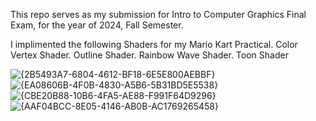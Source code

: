 This repo serves as my submission for Intro to Computer Graphics Final Exam, for the year of 2024, Fall Semester.

I implimented the following Shaders for my Mario Kart Practical.
Color Vertex Shader. Outline Shader. Rainbow Wave Shader. Toon Shader

![{2B5493A7-6804-4612-BF18-6E5E800AEBBF}](https://github.com/user-attachments/assets/4671a8d2-8d24-4410-bc7f-c6265977b7ea) ![{EA08606B-4F0B-4830-A5B6-5B31BD5E5538}](https://github.com/user-attachments/assets/19ff712c-3310-4535-9676-dec2016eb9ee) ![{CBE20B88-10B6-4FA5-AE88-F991F64D9296}](https://github.com/user-attachments/assets/30aa5524-7420-49b7-b3a0-39f7dbeeff8f) ![{AAF04BCC-8E05-4146-AB0B-AC1769265458}](https://github.com/user-attachments/assets/52ec7a64-1ce0-475a-b627-edeebbd2b71a)



